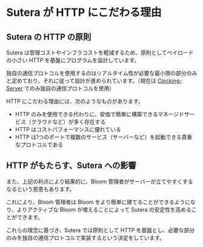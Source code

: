 # Sutera が HTTP にこだわる理由

## Sutera の HTTP の原則

Sutera は管理コストやインフラコストを軽減するため、原則としてペイロードの小さい HTTP を基盤にプログラムを設計しています。

独自の通信プロトコルを使用するのはリアルタイム性が必要な最小限の部分のみと定めており、それに従って設計が進められています。（現在は [Clocking-Server](../clocking-server/clocking-server.md) でのみ独自の通信プロトコルを使用）

HTTP にこだわる理由には、次のようなものがあります。

- HTTP のみを使用できる代わりに、安価で簡単に構築できるマネージドサービス（クラウドなど）が多く存在する
- HTTP はコストパフォーマンスに優れている
- HTTP は1つのポートで複数のサービス（サーバーなど）を起動できる貴重なプロトコルである

## HTTP がもたらす、Sutera への影響
また、上記の利点により結果的に、Bloom 管理者がサーバーが立てやすくするなるという恩恵もあります。

これにより、Bloom 管理者は Bloom をより簡単に建てることができるようになり、よりアクティブな Bloom が増えることによって Sutera の安定性を高めることができます。

これらの理念に基づき、Sutera では原則として HTTP を基盤とし、必要な部分のみを独自の通信プロトコルで実装するという決定をしています。